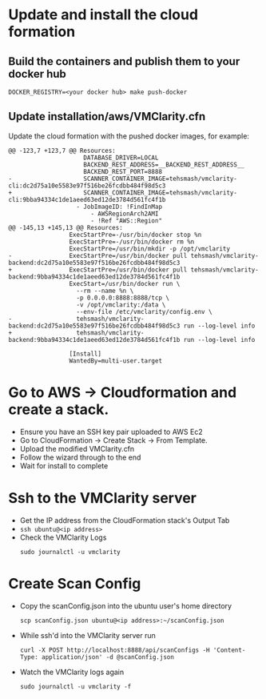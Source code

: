 # Update and install the cloud formation

## Build the containers and publish them to your docker hub

```
DOCKER_REGISTRY=<your docker hub> make push-docker
```

## Update installation/aws/VMClarity.cfn

Update the cloud formation with the pushed docker images, for example:

```
@@ -123,7 +123,7 @@ Resources:
                     DATABASE_DRIVER=LOCAL
                     BACKEND_REST_ADDRESS=__BACKEND_REST_ADDRESS__
                     BACKEND_REST_PORT=8888
-                    SCANNER_CONTAINER_IMAGE=tehsmash/vmclarity-cli:dc2d75a10e5583e97f516be26fcdbb484f98d5c3
+                    SCANNER_CONTAINER_IMAGE=tehsmash/vmclarity-cli:9bba94334c1de1aeed63ed12de3784d561fc4f1b
                   - JobImageID: !FindInMap
                       - AWSRegionArch2AMI
                       - !Ref "AWS::Region"
@@ -145,13 +145,13 @@ Resources:
                 ExecStartPre=-/usr/bin/docker stop %n
                 ExecStartPre=-/usr/bin/docker rm %n
                 ExecStartPre=/usr/bin/mkdir -p /opt/vmclarity
-                ExecStartPre=/usr/bin/docker pull tehsmash/vmclarity-backend:dc2d75a10e5583e97f516be26fcdbb484f98d5c3
+                ExecStartPre=/usr/bin/docker pull tehsmash/vmclarity-backend:9bba94334c1de1aeed63ed12de3784d561fc4f1b
                 ExecStart=/usr/bin/docker run \
                   --rm --name %n \
                   -p 0.0.0.0:8888:8888/tcp \
                   -v /opt/vmclarity:/data \
                   --env-file /etc/vmclarity/config.env \
-                  tehsmash/vmclarity-backend:dc2d75a10e5583e97f516be26fcdbb484f98d5c3 run --log-level info
+                  tehsmash/vmclarity-backend:9bba94334c1de1aeed63ed12de3784d561fc4f1b run --log-level info

                 [Install]
                 WantedBy=multi-user.target
```

# Go to AWS -> Cloudformation and create a stack.

* Ensure you have an SSH key pair uploaded to AWS Ec2
* Go to CloudFormation -> Create Stack -> From Template.
* Upload the modified VMClarity.cfn
* Follow the wizard through to the end
* Wait for install to complete

# Ssh to the VMClarity server

* Get the IP address from the CloudFormation stack's Output Tab
* `ssh ubuntu@<ip address>`
* Check the VMClarity Logs
  ```
  sudo journalctl -u vmclarity
  ```

# Create Scan Config

* Copy the scanConfig.json into the ubuntu user's home directory
  ```
  scp scanConfig.json ubuntu@<ip address>:~/scanConfig.json
  ```

* While ssh'd into the VMClarity server run
  ```
  curl -X POST http://localhost:8888/api/scanConfigs -H 'Content-Type: application/json' -d @scanConfig.json
  ```

* Watch the VMClarity logs again
  ```
  sudo journalctl -u vmclarity -f
  ```
